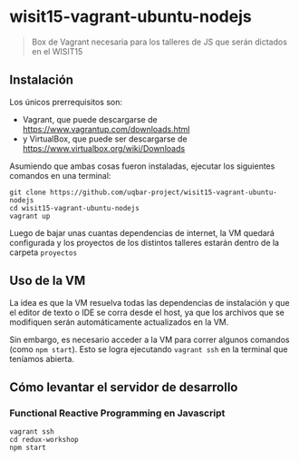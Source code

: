 # wisit15-vagrant-ubuntu-nodejs
> Box de Vagrant necesaria para los talleres de JS que serán dictados en el WISIT15

## Instalación
Los únicos prerrequisitos son:
* Vagrant, que puede descargarse de https://www.vagrantup.com/downloads.html
* y VirtualBox, que puede ser descargarse de https://www.virtualbox.org/wiki/Downloads

Asumiendo que ambas cosas fueron instaladas, ejecutar los siguientes comandos en una terminal:
```
git clone https://github.com/uqbar-project/wisit15-vagrant-ubuntu-nodejs
cd wisit15-vagrant-ubuntu-nodejs
vagrant up
```

Luego de bajar unas cuantas dependencias de internet, la VM quedará configurada y los proyectos de los distintos talleres estarán dentro de la carpeta `proyectos`

## Uso de la VM
La idea es que la VM resuelva todas las dependencias de instalación y que el editor de texto o IDE se corra desde el host, ya que los archivos que se modifiquen serán automáticamente actualizados en la VM.

Sin embargo, es necesario acceder a la VM para correr algunos comandos (como `npm start`). Esto se logra ejecutando `vagrant ssh` en la terminal que teníamos abierta.

## Cómo levantar el servidor de desarrollo

### Functional Reactive Programming en Javascript
```
vagrant ssh
cd redux-workshop
npm start
```
